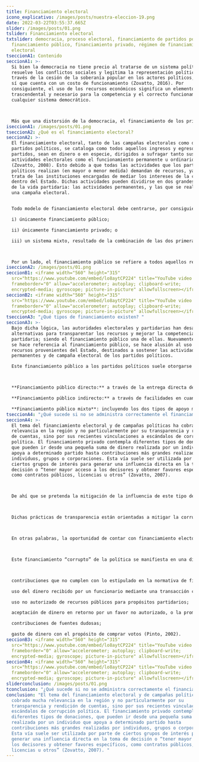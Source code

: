 ```yaml
---
title: Financiamiento electoral
icono_explicativo: /images/posts/nuestra-eleccion-19.png
date: 2022-03-22T03:55:37.665Z
slider: /images/posts/01.png
tslider: Financiamiento electoral
txtslider: democracia, proceso electoral, financiamiento de partidos políticos,
  financiamiento público, financiamiento privado, régimen de financiamiento
  electoral
tseccionA1: Contenido
seccionA1: >-
  Si bien la democracia no tiene precio al tratarse de un sistema político que
  resuelve los conflictos sociales y legitima la representación política a
  través de la cesión de la soberanía popular en los actores políticos, la misma
  sí que cuenta con un costo de funcionamiento (Zovatto, 2016). Por
  consiguiente, el uso de los recursos económicos significa un elemento
  trascendental y necesario para la competencia y el correcto funcionamiento de
  cualquier sistema democrático.



  Más que una distorsión de la democracia, el financiamiento de los principales actores de la democracia, los partidos políticos, es una variable necesaria en los sistemas de partidos y la democracia misma. La expansión de la democracia, así como la complejización de los procesos y las campañas electorales han supuesto la intervención de aún más capital en la vida político partidaria. No obstante, la presencia del dinero en la vida política y electoral es inevitable, más esto no implica desconocer los riesgos y distorsiones que él mismo puede llegar a introducir en el proceso democrático.
iseccionA1: /images/posts/01.png
tseccionA2: ¿Qué es el financiamiento electoral?
seccionA2: >-
  El financiamiento electoral, tanto de las campañas electorales como de los
  partidos políticos, se cataloga como todos aquellos ingresos y egresos de los
  partidos, sean en dinero o en especie, dirigidos a sufragar tanto sus
  actividades electorales como el funcionamiento permanente u ordinario
  (Zovatto, 2008). Esto debido a que todas las actividades que los partidos
  políticos realizan (en mayor o menor medida) demandan de recursos, ya que se
  trata de las instituciones encargadas de mediar los intereses de la ciudadanía
  dentro del Estado. Dichas actividades pueden dividirse en dos grandes momentos
  de la vida partidaria: las actividades permanentes, y las que se realizan en
  una campaña electoral.


  Todo modelo de financiamiento electoral debe centrarse, por consiguiente, entre tres tipologías, dependiendo de la fuente de la que se obtenga primordialmente el financiamiento: 

  i) únicamente financiamiento público; 

  ii) únicamente financiamiento privado; o 

  iii) un sistema mixto, resultado de la combinación de las dos primeras opciones. 



  Por un lado, el financiamiento público se refiere a todos aquellos recursos económicos, bienes y servicios que el Estado otorga a los partidos políticos para que estos lleven a cabo sus funciones democráticas y cumplan con los requerimientos que la ley les establece. Por el otro, el financiamiento privado constituye todas aquellas contribuciones, donaciones, cuotas y créditos que los partidos políticos reciben por parte de sus afiliados e individuos que buscan aportar a la causa del partido. En la mayoría de los países se cuenta con un régimen de financiamiento (marco normativo que regula el financiamiento electoral) de carácter mixto, que permite tanto la recepción regulada de aportes privados, así como de recursos del Estado que sustenten el accionar de los partidos políticos.
iseccionA2: /images/posts/01.png
seccionB1: <iframe width="560" height="315"
  src="https://www.youtube.com/embed/lo8aytCP224" title="YouTube video player"
  frameborder="0" allow="accelerometer; autoplay; clipboard-write;
  encrypted-media; gyroscope; picture-in-picture" allowfullscreen></iframe>
seccionB2: <iframe width="560" height="315"
  src="https://www.youtube.com/embed/lo8aytCP224" title="YouTube video player"
  frameborder="0" allow="accelerometer; autoplay; clipboard-write;
  encrypted-media; gyroscope; picture-in-picture" allowfullscreen></iframe>
tseccionA3: "¿Qué tipos de financiamiento existen? "
seccionA3: >-
  Bajo dicha lógica, las autoridades electorales y partidarias han desarrollado
  alternativas para transparentar los recursos y mejorar la competencia
  partidaria; siendo el financiamiento público una de ellas. Nuevamente, cuando
  se hace referencia al financiamiento público, se hace alusión al uso de
  recursos provenientes del Estado, destinados a sostener las actividades
  permanentes y de campaña electoral de los partidos políticos.

  Este financiamiento público a los partidos políticos suele otorgarse mediante tres modalidades generales:



  **Financiamiento público directo:** a través de la entrega directa de dinero, bonos o préstamos.

  **Financiamiento público indirecto:** a través de facilidades en cuanto a servicios, infraestructura, exoneraciones a tasas impositivas, acceso a los medios de comunicación, etcétera.

  **Financiamiento público mixto**: incluyendo los dos tipos de apoyo mencionados anteriormente (Zovatto, 2007).
tseccionA4: "¿Qué sucede si no se administra correctamente el financiamiento? "
seccionA4: >-
  El tema del financiamiento electoral y de campañas políticas ha cobrado mucha
  relevancia en la región y no particularmente por su transparencia y rendición
  de cuentas, sino por sus recientes vinculaciones a escándalos de corrupción
  política. El financiamiento privado contempla diferentes tipos de donaciones,
  que pueden ir desde una pequeña suma de dinero realizada por un individuo que
  apoya a determinado partido hasta contribuciones más grandes realizadas por
  individuos, grupos o corporaciones. Esta vía suele ser utilizada por parte de
  ciertos grupos de interés para generar una influencia directa en la toma de
  decisión o “tener mayor acceso a los decisores y obtener favores específicos,
  como contratos públicos, licencias u otros” (Zovatto, 2007). 



  De ahí que se pretenda la mitigación de la influencia de este tipo de recursos en la política partidaria en pro de una competencia más justa y equitativa. Muchos de los países latinoamericanos optaron por regular y distribuir el financiamiento público como una manera de evitar o disminuir la incidencia de intereses particulares y poderes fácticos en el desempeño de las funciones partidarias. Lo que se persigue con ello es, por una parte, generar condiciones más equitativas durante la competencia electoral entre los diversos partidos políticos y, por la otra parte, generar una mayor transparencia en materia de financiamiento de los partidos políticos. 



  Dichas prácticas de transparencia están orientadas a mitigar la corrupción política que surge por la necesaria búsqueda de recursos y fondos que le permitan a los partidos poder solventar los gastos electorales y su funcionamiento ordinario. La corrupción política, entendida como el “mal uso y abuso de poder, de origen público o privado, para fines partidistas o personales a través de la violación de normas de derecho” (Zovatto, 2009) se manifiesta, en la lógica del financiamiento electoral, desde la compra de votos y el uso de fondos ilegales, hasta la venta de nombramientos y el abuso de los recursos públicos. 



  En otras palabras, la oportunidad de contar con financiamiento electoral privado tiende a conducir, en muchos casos, a la corrupción en sus distintas manifestaciones. Si bien esto está regulado y existe una institución (TSE) y una norma constitucional (LEPP) con la capacidad de sancionar a todo aquel que cometa estas acciones ilícitas, en regímenes como el guatemalteco, que cuentan con mecanismos laxos de control y seguimiento, resulta difícil sancionar a los partidos, candidatos y funcionarios transgresores. Como evidencia Zovatto, las complicaciones surgen al intentar “definir los límites de las contribuciones legales o ilegales; identificar los montos con exactitud; establecer en qué se han gastado efectivamente los fondos; precisar los intereses detrás de estos, así como los compromisos que se adquieren” (2009). Por lo tanto, esos tipos de financiamientos privados que se hacen al márgen de las reglas del juego y con la intención de aprovecharse de los recursos públicos con fines puramente privados, se convierten en una suerte de financiamiento corrupto de la política. 



  Este financiamiento “corrupto” de la política se manifiesta en una diversidad de acciones y contribuciones, entre las que destacan: 



  contribuciones que no cumplen con lo estipulado en la normativa de financiamiento político; 

  uso del dinero recibido por un funcionario mediante una transacción corrupta para campañas u objetivos partidarios; 

  uso no autorizado de recursos públicos para propósitos partidarios; 

  aceptación de dinero en retorno por un favor no autorizado, o la promesa de un favor en el caso de elección del funcionario en cuestión; 

  contribuciones de fuentes dudosas; 

  gasto de dinero con el propósito de comprar votos (Pinto, 2002).
seccionB3: <iframe width="560" height="315"
  src="https://www.youtube.com/embed/lo8aytCP224" title="YouTube video player"
  frameborder="0" allow="accelerometer; autoplay; clipboard-write;
  encrypted-media; gyroscope; picture-in-picture" allowfullscreen></iframe>
seccionB4: <iframe width="560" height="315"
  src="https://www.youtube.com/embed/lo8aytCP224" title="YouTube video player"
  frameborder="0" allow="accelerometer; autoplay; clipboard-write;
  encrypted-media; gyroscope; picture-in-picture" allowfullscreen></iframe>
sliderconclusion: /images/posts/01.png
tconclusion: "¿Qué sucede si no se administra correctamente el financiamiento? "
conclusion: "El tema del financiamiento electoral y de campañas políticas ha
  cobrado mucha relevancia en la región y no particularmente por su
  transparencia y rendición de cuentas, sino por sus recientes vinculaciones a
  escándalos de corrupción política. El financiamiento privado contempla
  diferentes tipos de donaciones, que pueden ir desde una pequeña suma de dinero
  realizada por un individuo que apoya a determinado partido hasta
  contribuciones más grandes realizadas por individuos, grupos o corporaciones.
  Esta vía suele ser utilizada por parte de ciertos grupos de interés para
  generar una influencia directa en la toma de decisión o “tener mayor acceso a
  los decisores y obtener favores específicos, como contratos públicos,
  licencias u otros” (Zovatto, 2007). "
---
```

